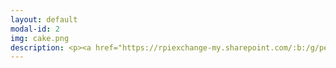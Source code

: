 ```yaml
---
layout: default
modal-id: 2
img: cake.png
description: <p><a href="https://rpiexchange-my.sharepoint.com/:b:/g/personal/bowerj6_rpi_edu/EczoYS77dXFLn5K3cfYw0GABTL4Bn0Bq1ZGlfyd6zM7J0A"><font size="6"><strong><font color="#0000ff">Link to Academic Research Resume (PDF)</font></a></p><br>Research Highlights</font></strong><br><br><br>PanOp Industries (short film)<br><strong>RoboPhilosophy 2024</strong><br><br>'How liberating it is to leave the past behind.'<br>Perceiving Authenticity Within the<br>Vocal Performances of Assassin’s Creed Origins<br><strong>The Journal for Interdisciplinary Game Studies (JIVS)</strong><br><em><font color="#ff0000">(publication forthcoming)</font></em><br><br>'Constellations' of Vocal Expression -<br>A Time Traveler’s Examination of Vocal Performance in<br>Assassin’s Creed Origins<p><a href="https://rpiexchange-my.sharepoint.com/:b:/g/personal/bowerj6_rpi_edu/EbLSkAycn71OhvP6uCXDqGEB6jDymOqUyc153QEDa6jTIw"><font color="#0000ff">Link to PDF</font></a></p><strong>Digital Games Research Association (DiGRA) 2023 - Extended Abstract</strong><br><br>Physicalizing the Panopticon - Data Privacy and the “Art” of Surveillance<br><strong>STGlobal 2018</strong><br>The Specter of Cyberwar - Stuxnet and Surveillance in the Digital Panopticon<br><strong>STGlobal 2017</strong><br><br><br><font size="6"><strong>Unpublished Compositions and Projects</strong></font><br><br><br><font size="4">Enacting Multiple Subjectivities - Baldur’s Gate 3<br> and the Performance of the (Multi)Self<br><font color="#FF0000">(in development for publication)</font><br><br>Vampires, Cheap Wine,<br>and Drunken Debauchery - A Multi-Lingual Analysis of the<br>Vocal Performances of The Oxenfurt Drunk,<br>a Quest from The Witcher 3 - Wild Hunt<br><br>Race, Voice, and Media Worlds - Orienting <br>Assassin's Creed - Origins Within the Logics of Mediated and<br>Socio-cultural Space/time<br><br>Historical Narration as Quantum Time Travel? Leaping through the <br>Constellations of Space/Time in the Assassin's Creed Franchise<br><br>The Body, Health, and Digital Surveillance<br><br>Cannibalism and Christ - Consumption and Cannibalism<br>as Metaphor in the Old and New Testament</font>
---
```

